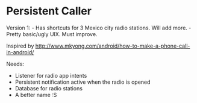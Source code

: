 Persistent Caller
================

Version 1:
	- Has shortcuts for 3 Mexico city radio stations. Will add more.
	- Pretty basic/ugly UIX. Must improve.

Inspired by http://www.mkyong.com/android/how-to-make-a-phone-call-in-android/

Needs:

- Listener for radio app intents
- Persistent notification active when the radio is opened
- Database for radio stations
- A better name :S

